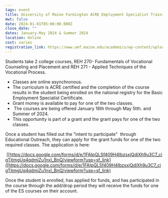 ```yaml
---
tags: event
title: University of Maine Farmington ACRE Employment Specialist Training
mwt: false
date: 2024-01-01T05:00:00.000Z
close_date: ""
dates: January-May 2024 & Summer 2024
location: Online
cost: varies
registration_link: https://www.umf.maine.edu/academics/wp-content/uploads/sites/3/2023/08/Employment-Specialist-Certificate-Fillable-Form.pdf
---
```

Students take 2 college courses, REH 270- Fundamentals of Vocational Counseling and Placement and REH 271 - Applied Techniques of the Vocational Process. 

* Classes are online asynchronous. 
* The curriculum is ACRE certified and the completion of the course results in the student being enrolled on the national registry for the Basic Employment Specialist Certificate.
* Grant money is available to pay for one of the two classes.  
*  The courses are being offered January 16th through May 5tth. and Summer of 2024.
* This opportunity is part of a grant and the grant pays for one of the two classes. 

Once a student has filled out the "intent to participate"  through Educational Outreach, they can apply for the grant funds for one of the two required classes. The application is here:

 [[https://docs.google.com/forms/d/e/1FAIpQLSf409H4IbzsxjQdiXh9u3C7_cigTitmgUq4qdmiZu1nxI_BnQ/viewform?usp=sf_link]([https://docs.google.com/forms/d/e/1FAIpQLSf409H4IbzsxjQdiXh9u3C7_cigTitmgUq4qdmiZu1nxI_BnQ/viewform?usp=sf_link) 

Once the student is enrolled, has applied for funds, and has participated in the course through the add/drop period they will receive the funds for one of the ES courses on their account.